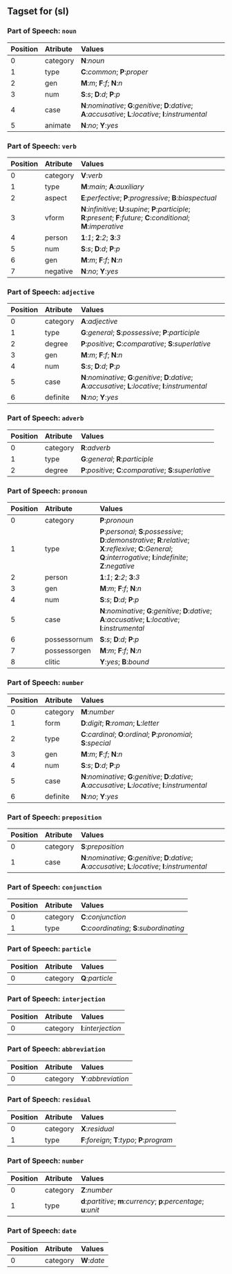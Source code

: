 ## Tagset for (sl)


### Part of Speech: `noun`
| Position | Atribute | Values |
|:----     |:----     |:----   |
| 0        | category | **N**:_noun_ |
| 1 | type |   **C**:_common_;   **P**:_proper_|
| 2 | gen |   **M**:_m_;   **F**:_f_;   **N**:_n_|
| 3 | num |   **S**:_s_;   **D**:_d_;   **P**:_p_|
| 4 | case |   **N**:_nominative_;   **G**:_genitive_;   **D**:_dative_;   **A**:_accusative_;   **L**:_locative_;   **I**:_instrumental_|
| 5 | animate |   **N**:_no_;   **Y**:_yes_|

### Part of Speech: `verb`
| Position | Atribute | Values |
|:----     |:----     |:----   |
| 0        | category | **V**:_verb_ |
| 1 | type |   **M**:_main_;   **A**:_auxiliary_|
| 2 | aspect |   **E**:_perfective_;   **P**:_progressive_;   **B**:_biaspectual_|
| 3 | vform |   **N**:_infinitive_;   **U**:_supine_;   **P**:_participle_;   **R**:_present_;   **F**:_future_;   **C**:_conditional_;   **M**:_imperative_|
| 4 | person |   **1**:_1_;   **2**:_2_;   **3**:_3_|
| 5 | num |   **S**:_s_;   **D**:_d_;   **P**:_p_|
| 6 | gen |   **M**:_m_;   **F**:_f_;   **N**:_n_|
| 7 | negative |   **N**:_no_;   **Y**:_yes_|

### Part of Speech: `adjective`
| Position | Atribute | Values |
|:----     |:----     |:----   |
| 0        | category | **A**:_adjective_ |
| 1 | type |   **G**:_general_;   **S**:_possessive_;   **P**:_participle_|
| 2 | degree |   **P**:_positive_;   **C**:_comparative_;   **S**:_superlative_|
| 3 | gen |   **M**:_m_;   **F**:_f_;   **N**:_n_|
| 4 | num |   **S**:_s_;   **D**:_d_;   **P**:_p_|
| 5 | case |   **N**:_nominative_;   **G**:_genitive_;   **D**:_dative_;   **A**:_accusative_;   **L**:_locative_;   **I**:_instrumental_|
| 6 | definite |   **N**:_no_;   **Y**:_yes_|

### Part of Speech: `adverb`
| Position | Atribute | Values |
|:----     |:----     |:----   |
| 0        | category | **R**:_adverb_ |
| 1 | type |   **G**:_general_;   **R**:_participle_|
| 2 | degree |   **P**:_positive_;   **C**:_comparative_;   **S**:_superlative_|

### Part of Speech: `pronoun`
| Position | Atribute | Values |
|:----     |:----     |:----   |
| 0        | category | **P**:_pronoun_ |
| 1 | type |   **P**:_personal_;   **S**:_possessive_;   **D**:_demonstrative_;   **R**:_relative_;   **X**:_reflexive_;   **C**:_General_;   **Q**:_interrogative_;   **I**:_indefinite_;   **Z**:_negative_|
| 2 | person |   **1**:_1_;   **2**:_2_;   **3**:_3_|
| 3 | gen |   **M**:_m_;   **F**:_f_;   **N**:_n_|
| 4 | num |   **S**:_s_;   **D**:_d_;   **P**:_p_|
| 5 | case |   **N**:_nominative_;   **G**:_genitive_;   **D**:_dative_;   **A**:_accusative_;   **L**:_locative_;   **I**:_instrumental_|
| 6 | possessornum |   **S**:_s_;   **D**:_d_;   **P**:_p_|
| 7 | possessorgen |   **M**:_m_;   **F**:_f_;   **N**:_n_|
| 8 | clitic |   **Y**:_yes_;   **B**:_bound_|

### Part of Speech: `number`
| Position | Atribute | Values |
|:----     |:----     |:----   |
| 0        | category | **M**:_number_ |
| 1 | form |   **D**:_digit_;   **R**:_roman_;   **L**:_letter_|
| 2 | type |   **C**:_cardinal_;   **O**:_ordinal_;   **P**:_pronomial_;   **S**:_special_|
| 3 | gen |   **M**:_m_;   **F**:_f_;   **N**:_n_|
| 4 | num |   **S**:_s_;   **D**:_d_;   **P**:_p_|
| 5 | case |   **N**:_nominative_;   **G**:_genitive_;   **D**:_dative_;   **A**:_accusative_;   **L**:_locative_;   **I**:_instrumental_|
| 6 | definite |   **N**:_no_;   **Y**:_yes_|

### Part of Speech: `preposition`
| Position | Atribute | Values |
|:----     |:----     |:----   |
| 0        | category | **S**:_preposition_ |
| 1 | case |   **N**:_nominative_;   **G**:_genitive_;   **D**:_dative_;   **A**:_accusative_;   **L**:_locative_;   **I**:_instrumental_|

### Part of Speech: `conjunction`
| Position | Atribute | Values |
|:----     |:----     |:----   |
| 0        | category | **C**:_conjunction_ |
| 1 | type |   **C**:_coordinating_;   **S**:_subordinating_|

### Part of Speech: `particle`
| Position | Atribute | Values |
|:----     |:----     |:----   |
| 0        | category | **Q**:_particle_ |

### Part of Speech: `interjection`
| Position | Atribute | Values |
|:----     |:----     |:----   |
| 0        | category | **I**:_interjection_ |

### Part of Speech: `abbreviation`
| Position | Atribute | Values |
|:----     |:----     |:----   |
| 0        | category | **Y**:_abbreviation_ |

### Part of Speech: `residual`
| Position | Atribute | Values |
|:----     |:----     |:----   |
| 0        | category | **X**:_residual_ |
| 1 | type |   **F**:_foreign_;   **T**:_typo_;   **P**:_program_|

### Part of Speech: `number`
| Position | Atribute | Values |
|:----     |:----     |:----   |
| 0        | category | **Z**:_number_ |
| 1 | type |   **d**:_partitive_;   **m**:_currency_;   **p**:_percentage_;   **u**:_unit_|

### Part of Speech: `date`
| Position | Atribute | Values |
|:----     |:----     |:----   |
| 0        | category | **W**:_date_ |
